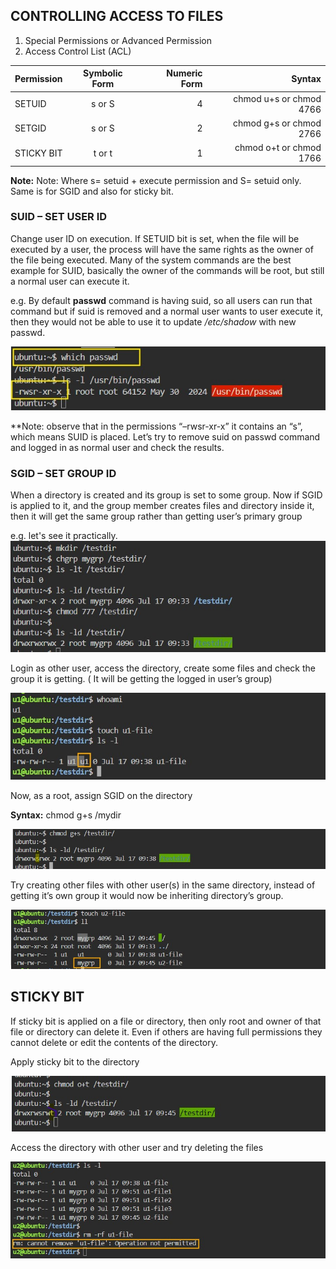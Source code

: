 ## CONTROLLING ACCESS TO FILES

1. Special Permissions or Advanced Permission
2. Access Control List (ACL)

| Permission              | Symbolic Form | Numeric Form | Syntax |
| :---------------- | :------: | ----: | -----:|
| SETUID        |   s or S   | 4  | chmod u+s or chmod 4766 |
| SETGID        |   s or S   | 2  | chmod g+s or chmod 2766
| STICKY BIT |  t or t | 1 |chmod o+t or chmod 1766 |

**Note:** Note: Where s= setuid + execute permission and S= setuid only. Same is for SGID and also for sticky bit.

### SUID – SET USER ID
Change user ID on execution. If SETUID bit is set, when the file will be executed by a user, the process will have the same rights as the owner of the file being executed. Many of the system commands are the best example for SUID, basically the owner of the commands will be root, but still a normal user can execute it.

e.g. By default **passwd** command is having suid,  so all users can run that command but if suid is removed and a normal user wants to user execute it, then they would not be able to use it to update */etc/shadow* with new passwd.

![alt text](../k8s/pngs/suid-1.jpg)

**Note: observe that in the permissions “–rwsr-xr-x” it contains an “s”, which means SUID is placed. Let’s try to remove suid on passwd command and logged in as normal user and check the results.

### SGID – SET GROUP ID
When a directory is created and its group is set to some group. Now if SGID is applied to it, and the group member creates files and directory inside it, then it will get the same group rather than getting user’s primary group 

e.g. let's see it practically.
![alt text](../k8s/pngs/suid-2.jpg)

Login as other user, access the directory, create some files and check the group it is getting. ( It will be getting the logged in user’s group)

![alt text](../k8s/pngs/suid-3.jpg)

Now, as a root, assign SGID on the directory

**Syntax:** chmod g+s /mydir

![alt text](../k8s/pngs/suid-4.jpg)

Try creating other files with other user(s) in the same directory, instead of getting it’s own group it would now be inheriting directory’s group.

![alt text](../k8s/pngs/suid-5.jpg)

## STICKY BIT
If sticky bit is applied on a file or directory, then only root and owner of that file or directory can delete it. Even if others are having full permissions they cannot delete or edit the contents of the directory.

Apply sticky bit to the directory

![alt text](../k8s/pngs/suid-7.jpg)

Access the directory with other user and try deleting the files

![alt text](../k8s/pngs/suid-6.jpg)